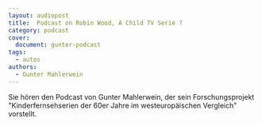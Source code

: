```yaml
---
layout: audiopost
title:  Podcast on Robin Wood, A Child TV Serie ?
category: podcast
cover:
  document: gunter-podcast
tags:
  - autos
authors:
  - Gunter Mahlerwein
---
```

Sie hören den Podcast von Gunter Mahlerwein, der sein Forschungsprojekt "Kinderfernsehserien der 60er Jahre im westeuropäischen Vergleich" vorstellt.
